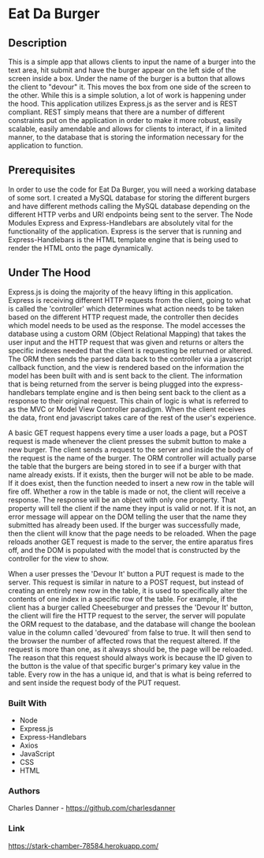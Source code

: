 # Eat Da Burger

## Description

This is a simple app that allows clients to input the name of a burger into the text area, hit submit and have the burger appear on the left side of the screen inside a box. Under the name of the burger is a button that allows the client to "devour" it. This moves the box from one side of the screen to the other. While this is a simple solution, a lot of work is happening under the hood. This application utilizes Express.js as the server and is REST compliant. REST simply means that there are a number of different constraints put on the application in order to make it more robust, easily scalable, easily amendable and allows for clients to interact, if in a limited manner, to the database that is storing the information necessary for the application to function.

## Prerequisites

In order to use the code for Eat Da Burger, you will need a working database of some sort. I created a MySQL database for storing the different burgers and have different methods calling the MySQL database depending on the different HTTP verbs and URI endpoints being sent to the server. The Node Modules Express and Express-Handlebars are absolutely vital for the functionality of the application. Express is the server that is running and Express-Handlebars is the HTML template engine that is being used to render the HTML onto the page dynamically.

## Under The Hood

Express.js is doing the majority of the heavy lifting in this application. Express is receiving different HTTP requests from the client, going to what is called the 'controller' which determines what action needs to be taken based on the different HTTP request made, the controller then decides which model needs to be used as the response. The model accesses the database using a custom ORM (Object Relational Mapping) that takes the user input and the HTTP request that was given and returns or alters the specific indexes needed that the client is requesting be returned or altered. The ORM then sends the parsed data back to the controller via a javascript callback function, and the view is rendered based on the information the model has been built with and is sent back to the client. The information that is being returned from the server is being plugged into the express-handlebars template engine and is then being sent back to the client as a response to their original request. This chain of logic is what is referred to as the MVC or Model View Controller paradigm. When the client receives the data, front end javascript takes care of the rest of the user's experience.

A basic GET request happens every time a user loads a page, but a POST request is made whenever the client presses the submit button to make a new burger. The client sends a request to the server and inside the body of the request is the name of the burger. The ORM controller will actually parse the table that the burgers are being stored in to see if a burger with that name already exists. If it exists, then the burger will not be able to be made. If it does exist, then the function needed to insert a new row in the table will fire off. Whether a row in the table is made or not, the client will receive a response. The response will be an object with only one property. That property will tell the client if the name they input is valid or not. If it is not, an error message will appear on the DOM telling the user that the name they submitted has already been used. If the burger was successfully made, then the client will know that the page needs to be reloaded. When the page reloads another GET request is made to the server, the entire aparatus fires off, and the DOM is populated with the model that is constructed by the controller for the view to show.

When a user presses the 'Devour It' button a PUT request is made to the server. This request is similar in nature to a POST request, but instead of creating an entirely new row in the table, it is used to specifically alter the contents of one index in a specific row of the table. For example, if the client has a burger called Cheeseburger and presses the 'Devour It' button, the client will fire the HTTP request to the server, the server will populate the ORM request to the database, and the database will change the boolean value in the column called 'devoured' from false to true. It will then send to the browser the number of affected rows that the request altered. If the request is more than one, as it always should be, the page will be reloaded. The reason that this request should always work is because the ID given to the button is the value of that specific burger's primary key value in the table. Every row in the has a unique id, and that is what is being referred to and sent inside the request body of the PUT request.

### Built With

* Node
* Express.js
* Express-Handlebars
* Axios
* JavaScript
* CSS
* HTML

### Authors

Charles Danner - https://github.com/charlesdanner

### Link

https://stark-chamber-78584.herokuapp.com/
